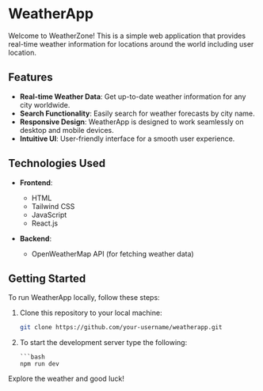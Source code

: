 # WeatherApp

Welcome to WeatherZone! This is a simple web application that provides real-time weather information for locations around the world including user location.

## Features

- **Real-time Weather Data**: Get up-to-date weather information for any city worldwide.
- **Search Functionality**: Easily search for weather forecasts by city name.
- **Responsive Design**: WeatherApp is designed to work seamlessly on desktop and mobile devices.
- **Intuitive UI**: User-friendly interface for a smooth user experience.

## Technologies Used

- **Frontend**:
  - HTML
  - Tailwind CSS
  - JavaScript
  - React.js
  
- **Backend**:
  - OpenWeatherMap API (for fetching weather data)

## Getting Started

To run WeatherApp locally, follow these steps:

1. Clone this repository to your local machine:

   ```bash
   git clone https://github.com/your-username/weatherapp.git

2. To start the development server type the following:

       ```bash
       npm run dev

Explore the weather and good luck!

